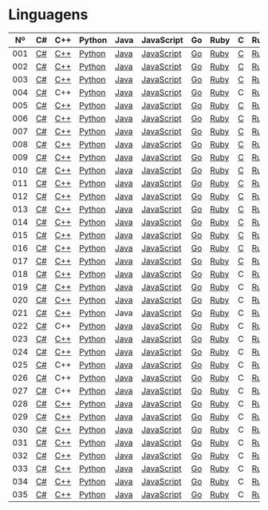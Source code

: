 # Linguagens

| Nº  | C#                  | C++                  | Python                    | Java                    | JavaScript                          | Go                    | Ruby                  | C              | Rust                  |
| --- | ------------------- | -------------------- | ------------------------- | ----------------------- | ----------------------------------- | --------------------- | --------------------- | -------------- | --------------------- |
| 001 | [C#](./c%23/001.cs) | [C++](./c++/001.cpp) | [Python](./python/001.py) | [Java](./java/001.java) | [JavaScript](./javascript/001.js)   | [Go](./golang/001.go) | [Ruby](./ruby/001.rb) | [C](./c/001.c) | [Rust](./rust/001.rs) |
| 002 | [C#](./c%23/002.cs) | [C++](./c++/002.cpp) | [Python](./python/002.py) | [Java](./java/002.java) | [JavaScript](./javascript/002.js)   | [Go](./golang/002.go) | [Ruby](./ruby/002.rb) | [C](./c/002.c) | [Rust](./rust/002.rs) |
| 003 | [C#](./c%23/003.cs) | [C++](./c++/003.cpp) | [Python](./python/003.py) | [Java](./java/003.java) | [JavaScript](./javascript/003.js)   | [Go](./golang/003.go) | [Ruby](./ruby/003.rb) | [C](./c/003.c) | [Rust](./rust/003.rs) |
| 004 | [C#](./c%23/004.cs) | C++                  | [Python](./python/004.py) | [Java](./java/004.java) | [JavaScript](./javascript/004.js)   | [Go](./golang/004.go) | [Ruby](./ruby/004.rb) | C              | [Rust](./rust/004.rs) |
| 005 | [C#](./c%23/005.cs) | [C++](./c++/005.cpp) | [Python](./python/005.py) | [Java](./java/005.java) | [JavaScript](./javascript/005.js)   | [Go](./golang/005.go) | [Ruby](./ruby/005.rb) | [C](./c/005.c) | [Rust](./rust/005.rs) |
| 006 | [C#](./c%23/006.cs) | [C++](./c++/006.cpp) | [Python](./python/006.py) | [Java](./java/006.java) | [JavaScript](./javascript/006.js)   | [Go](./golang/006.go) | [Ruby](./ruby/006.rb) | [C](./c/006.c) | [Rust](./rust/006.rs) |
| 007 | [C#](./c%23/007.cs) | [C++](./c++/007.cpp) | [Python](./python/007.py) | [Java](./java/007.java) | [JavaScript](./javascript/007.js)   | [Go](./golang/007.go) | [Ruby](./ruby/007.rb) | [C](./c/007.c) | [Rust](./rust/007.rs) |
| 008 | [C#](./c%23/008.cs) | [C++](./c++/008.cpp) | [Python](./python/008.py) | [Java](./java/008.java) | [JavaScript](./javascript/008.js)   | [Go](./golang/008.go) | [Ruby](./ruby/008.rb) | [C](./c/008.c) | [Rust](./rust/008.rs) |
| 009 | [C#](./c%23/009.cs) | [C++](./c++/009.cpp) | [Python](./python/009.py) | [Java](./java/009.java) | [JavaScript](./javascript/009.js)   | [Go](./golang/009.go) | [Ruby](./ruby/009.rb) | [C](./c/009.c) | [Rust](./rust/009.rs) |
| 010 | [C#](./c%23/010.cs) | [C++](./c++/010.cpp) | [Python](./python/010.py) | [Java](./java/010.java) | [JavaScript](./javascript/010.js)   | [Go](./golang/010.go) | [Ruby](./ruby/010.rb) | [C](./c/010.c) | [Rust](./rust/010.rs) |
| 011 | [C#](./c%23/011.cs) | [C++](./c++/011.cpp) | [Python](./python/011.py) | [Java](./java/011.java) | [JavaScript](./javascript/011.js)   | [Go](./golang/011.go) | [Ruby](./ruby/011.rb) | [C](./c/011.c) | [Rust](./rust/011.rs) |
| 012 | [C#](./c%23/012.cs) | [C++](./c++/012.cpp) | [Python](./python/012.py) | [Java](./java/012.java) | [JavaScript](./javascript/012.js)   | [Go](./golang/012.go) | [Ruby](./ruby/012.rb) | [C](./c/012.c) | [Rust](./rust/012.rs) |
| 013 | [C#](./c%23/013.cs) | [C++](./c++/013.cpp) | [Python](./python/013.py) | [Java](./java/013.java) | [JavaScript](./javascript/013.js)   | [Go](./golang/013.go) | [Ruby](./ruby/013.rb) | [C](./c/013.c) | [Rust](./rust/013.rs) |
| 014 | [C#](./c%23/014.cs) | [C++](./c++/014.cpp) | [Python](./python/014.py) | [Java](./java/014.java) | [JavaScript](./javascript/014.js)   | [Go](./golang/014.go) | [Ruby](./ruby/014.rb) | [C](./c/014.c) | [Rust](./rust/014.rs) |
| 015 | [C#](./c%23/015.cs) | [C++](./c++/015.cpp) | [Python](./python/015.py) | [Java](./java/015.java) | [JavaScript](./javascript/015.js)   | [Go](./golang/015.go) | [Ruby](./ruby/015.rb) | [C](./c/015.c) | [Rust](./rust/015.rs) |
| 016 | [C#](./c%23/016.cs) | [C++](./c++/016.cpp) | [Python](./python/016.py) | [Java](./java/016.java) | [JavaScript](./javascript/016.js)   | [Go](./golang/016.go) | [Ruby](./ruby/016.rb) | [C](./c/016.c) | [Rust](./rust/016.rs) |
| 017 | [C#](./c%23/017.cs) | [C++](./c++/017.cpp) | [Python](./python/017.py) | [Java](./java/017.java) | [JavaScript](./javascript/017.js)   | [Go](./golang/017.go) | [Ruby](./ruby/017.rb) | [C](./c/017.c) | [Rust](./rust/017.rs) |
| 018 | [C#](./c%23/018.cs) | [C++](./c++/018.cpp) | [Python](./python/018.py) | [Java](./java/018.java) | [JavaScript](./javascript/018.js)   | [Go](./golang/018.go) | [Ruby](./ruby/018.rb) | C              | [Rust](./rust/018.rs) |
| 019 | [C#](./c%23/019.cs) | [C++](./c++/019.cpp) | [Python](./python/019.py) | [Java](./java/019.java) | [JavaScript](./javascript/019.js)   | [Go](./golang/019.go) | [Ruby](./ruby/019.rb) | C              | [Rust](./rust/019.rs) |
| 020 | [C#](./c%23/020.cs) | [C++](./c++/020.cpp) | [Python](./python/020.py) | [Java](./java/020.java) | [JavaScript](./javascript/020.js)   | [Go](./golang/020.go) | [Ruby](./ruby/020.rb) | C              | [Rust](./rust/020.rs) |
| 021 | [C#](./c%23/021.cs) | [C++](./c++/021.cpp) | [Python](./python/021.py) | Java                    | [JavaScript](./javascript/021.html) | [Go](./golang/021.go) | [Ruby](./ruby/021.rb) | C              | [Rust](./rust/021.rs) |
| 022 | [C#](./c%23/022.cs) | C++                  | [Python](./python/022.py) | [Java](./java/022.java) | [JavaScript](./javascript/022.js)   | [Go](./golang/022.go) | [Ruby](./ruby/022.rb) | C              | [Rust](./rust/022.rs) |
| 023 | [C#](./c%23/023.cs) | [C++](./c++/023.cpp) | [Python](./python/023.py) | [Java](./java/023.java) | [JavaScript](./javascript/023.js)   | [Go](./golang/023.go) | [Ruby](./ruby/023.rb) | C              | [Rust](./rust/023.rs) |
| 024 | [C#](./c%23/024.cs) | [C++](./c++/024.cpp) | [Python](./python/024.py) | [Java](./java/024.java) | [JavaScript](./javascript/024.js)   | [Go](./golang/024.go) | [Ruby](./ruby/024.rb) | C              | [Rust](./rust/024.rs) |
| 025 | [C#](./c%23/025.cs) | C++                  | [Python](./python/025.py) | [Java](./java/025.java) | [JavaScript](./javascript/025.js)   | [Go](./golang/025.go) | [Ruby](./ruby/025.rb) | C              | [Rust](./rust/025.rs) |
| 026 | [C#](./c%23/026.cs) | C++                  | [Python](./python/026.py) | [Java](./java/026.java) | [JavaScript](./javascript/026.js)   | [Go](./golang/026.go) | [Ruby](./ruby/026.rb) | C              | [Rust](./rust/026.rs) |
| 027 | [C#](./c%23/027.cs) | C++                  | [Python](./python/027.py) | [Java](./java/027.java) | [JavaScript](./javascript/027.js)   | [Go](./golang/027.go) | [Ruby](./ruby/027.rb) | C              | [Rust](./rust/027.rs) |
| 028 | [C#](./c%23/028.cs) | [C++](./c++/028.cpp) | [Python](./python/028.py) | [Java](./java/028.java) | [JavaScript](./javascript/028.js)   | [Go](./golang/028.go) | [Ruby](./ruby/028.rb) | C              | [Rust](./rust/028.rs) |
| 029 | [C#](./c%23/029.cs) | [C++](./c++/029.cpp) | [Python](./python/029.py) | [Java](./java/029.java) | [JavaScript](./javascript/029.js)   | [Go](./golang/029.go) | [Ruby](./ruby/029.rb) | C              | [Rust](./rust/029.rs) |
| 030 | [C#](./c%23/030.cs) | [C++](./c++/030.cpp) | [Python](./python/030.py) | [Java](./java/030.java) | [JavaScript](./javascript/030.js)   | [Go](./golang/030.go) | [Ruby](./ruby/030.rb) | C              | [Rust](./rust/030.rs) |
| 031 | [C#](./c%23/031.cs) | [C++](./c++/031.cpp) | [Python](./python/031.py) | [Java](./java/031.java) | [JavaScript](./javascript/031.js)   | [Go](./golang/031.go) | [Ruby](./ruby/031.rb) | C              | [Rust](./rust/031.rs) |
| 032 | [C#](./c%23/032.cs) | [C++](./c++/032.cpp) | [Python](./python/032.py) | [Java](./java/032.java) | [JavaScript](./javascript/032.js)   | [Go](./golang/032.go) | [Ruby](./ruby/032.rb) | C              | [Rust](./rust/032.rs) |
| 033 | [C#](./c%23/033.cs) | [C++](./c++/033.cpp) | [Python](./python/033.py) | [Java](./java/033.java) | [JavaScript](./javascript/033.js)   | [Go](./golang/033.go) | [Ruby](./ruby/033.rb) | C              | [Rust](./rust/033.rs) |
| 034 | [C#](./c%23/034.cs) | [C++](./c++/034.cpp) | [Python](./python/034.py) | [Java](./java/034.java) | [JavaScript](./javascript/034.js)   | [Go](./golang/034.go) | [Ruby](./ruby/034.rb) | C              | [Rust](./rust/034.rs) |
| 035 | [C#](./c%23/035.cs) | [C++](./c++/035.cpp) | [Python](./python/035.py) | [Java](./java/035.java) | [JavaScript](./javascript/035.js)   | [Go](./golang/035.go) | [Ruby](./ruby/035.rb) | C              | [Rust](./rust/035.rs) |
